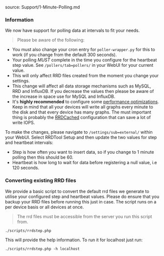 source: Support/1-Minute-Polling.md

### Information
We now have support for polling data at intervals to fit your needs.

> Please be aware of the following:

  - You must also change your cron entry for `poller-wrapper.py` for this to work (if you change from the default 300 seconds).
  - Your polling _MUST_ complete in the time you configure for the heartbeat step value. See `/pollers/tab=pollers/` in your WebUI for your current value.
  - This will only affect RRD files created from the moment you change your settings.
  - This change will affect all data storage mechanisms such as MySQL, RRD and InfluxDB. If you decrease the values then please be aware of the increase in space use for MySQL and InfluxDB.
  - It's **highly recommended** to configure some [performance optimizations](https://docs.librenms.org/Support/Performance/). Keep in mind that all your devices will write all graphs every minute to the disk and that every device has many graphs. The must important thing is probably the [RRDCached](https://docs.librenms.org/Extensions/RRDCached/) configuration that can save a lot of write IOPS.
  
To make the changes, please navigate to `/settings/sub=external/` within your WebUI. Select RRDTool Setup and then update the two values for step and heartbeat intervals:

  - Step is how often you want to insert data, so if you change to 1 minute polling then this should be 60.
  - Heartbeat is how long to wait for data before registering a null value, i.e 120 seconds.


### Converting existing RRD files

We provide a basic script to convert the default rrd files we generate to utilise your configured step and heartbeat 
values. Please do ensure that you backup your RRD files before running this just in case. The script runs on a per 
device basis or all devices at once.

> The rrd files must be accessible from the server you run this script from.

`./scripts/rrdstep.php`

This will provide the help information. To run it for localhost just run:

`./scripts/rrdstep.php -h localhost`

